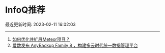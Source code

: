 # InfoQ推荐

最近更新时间: 2023-02-11 16:02:03

--- 
1. [如何优化并扩展Meteor项目？](https://www.infoq.cn/article/plL42lAejuha9M6m5SD6) 
2. [爱数发布 AnyBackup Family 8 ，构建多云时代统一数据管理平台](https://www.infoq.cn/article/CItQKs5HNWmbOLfSDJEI) 
